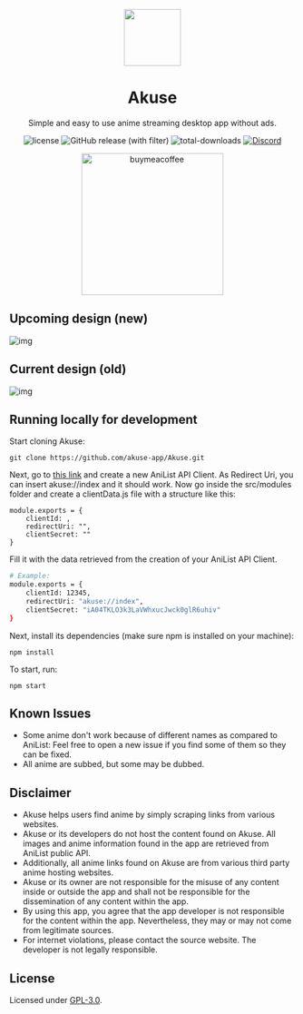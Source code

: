 <p align="center">
    <img width="100px" src="https://github.com/aleganza/akuse/blob/main/assets/img/icon/icon.png"/>
    <h1 align="center">Akuse</h1>
</p>

<p align="center">Simple and easy to use anime streaming desktop app without ads.</p>

<p align="center">
    <img alt="license" src="https://img.shields.io/github/license/aleganza/akuse"> 
    <img alt="GitHub release (with filter)" src="https://img.shields.io/github/v/release/akuse-app/akuse">
    <img alt="total-downloads" src="https://img.shields.io/github/downloads/aleganza/akuse/total">
    <a href="https://discord.gg/f3wdnqSNX5">
        <img alt="Discord" src="https://img.shields.io/discord/1163970236224118796?label=discord&color=%235567E3">
    </a>
</p>

<p align="center">
    <a href="https://www.buymeacoffee.com/aleganza">
        <img style="width:250px" alt="buymeacoffee" src="https://i.imgur.com/fxJ4BNq.png">
    </a>
</p>

## Upcoming design (new)
<img title="img" alt="img" src="https://i.imgur.com/0HAvUCA.png">

## Current design (old)
<img title="img" alt="img" src="https://i.imgur.com/2qxWL2Z.png">

## Running locally for development

Start cloning Akuse:

```
git clone https://github.com/akuse-app/Akuse.git
```

Next, go to [this link](https://anilist.co/settings/developer) and create a new AniList API Client.
As Redirect Uri, you can insert akuse://index and it should work.
Now go inside the src/modules folder and create a clientData.js file with a structure like this:

```
module.exports = {
    clientId: ,
    redirectUri: "",
    clientSecret: ""
}
```

Fill it with the data retrieved from the creation of your AniList API Client.

```bash
# Example:
module.exports = {
    clientId: 12345,
    redirectUri: "akuse://index",
    clientSecret: "iA04TKLO3k3LaVWhxucJwck0glR6uhiv"
}
```

Next, install its dependencies (make sure npm is installed on your machine):

```
npm install
```

To start, run:

```
npm start
```

## Known Issues

- Some anime don't work because of different names as compared to AniList: Feel free to open a new issue if you find some of them so they can be fixed.
- All anime are subbed, but some may be dubbed.

## Disclaimer

- Akuse helps users find anime by simply scraping links from various websites.
- Akuse or its developers do not host the content found on Akuse. All images and anime information found in the app are retrieved from AniList public API.
- Additionally, all anime links found on Akuse are from various third party anime hosting websites.
- Akuse or its owner are not responsible for the misuse of any content inside or outside the app and shall not be responsible for the dissemination of any content within the app.
- By using this app, you agree that the app developer is not responsible for the content within the app. Nevertheless, they may or may not come from legitimate sources.
- For internet violations, please contact the source website. The developer is not legally responsible.

## License

Licensed under [GPL-3.0](https://www.gnu.org/licenses/gpl-3.0.html#license-text).
